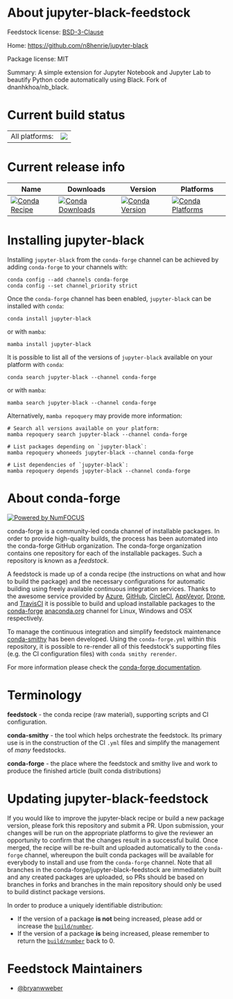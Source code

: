About jupyter-black-feedstock
=============================

Feedstock license: [BSD-3-Clause](https://github.com/conda-forge/jupyter-black-feedstock/blob/main/LICENSE.txt)

Home: https://github.com/n8henrie/jupyter-black

Package license: MIT

Summary: A simple extension for Jupyter Notebook and Jupyter Lab to beautify Python code automatically using Black. Fork of dnanhkhoa/nb_black.

Current build status
====================


<table><tr><td>All platforms:</td>
    <td>
      <a href="https://dev.azure.com/conda-forge/feedstock-builds/_build/latest?definitionId=15633&branchName=main">
        <img src="https://dev.azure.com/conda-forge/feedstock-builds/_apis/build/status/jupyter-black-feedstock?branchName=main">
      </a>
    </td>
  </tr>
</table>

Current release info
====================

| Name | Downloads | Version | Platforms |
| --- | --- | --- | --- |
| [![Conda Recipe](https://img.shields.io/badge/recipe-jupyter--black-green.svg)](https://anaconda.org/conda-forge/jupyter-black) | [![Conda Downloads](https://img.shields.io/conda/dn/conda-forge/jupyter-black.svg)](https://anaconda.org/conda-forge/jupyter-black) | [![Conda Version](https://img.shields.io/conda/vn/conda-forge/jupyter-black.svg)](https://anaconda.org/conda-forge/jupyter-black) | [![Conda Platforms](https://img.shields.io/conda/pn/conda-forge/jupyter-black.svg)](https://anaconda.org/conda-forge/jupyter-black) |

Installing jupyter-black
========================

Installing `jupyter-black` from the `conda-forge` channel can be achieved by adding `conda-forge` to your channels with:

```
conda config --add channels conda-forge
conda config --set channel_priority strict
```

Once the `conda-forge` channel has been enabled, `jupyter-black` can be installed with `conda`:

```
conda install jupyter-black
```

or with `mamba`:

```
mamba install jupyter-black
```

It is possible to list all of the versions of `jupyter-black` available on your platform with `conda`:

```
conda search jupyter-black --channel conda-forge
```

or with `mamba`:

```
mamba search jupyter-black --channel conda-forge
```

Alternatively, `mamba repoquery` may provide more information:

```
# Search all versions available on your platform:
mamba repoquery search jupyter-black --channel conda-forge

# List packages depending on `jupyter-black`:
mamba repoquery whoneeds jupyter-black --channel conda-forge

# List dependencies of `jupyter-black`:
mamba repoquery depends jupyter-black --channel conda-forge
```


About conda-forge
=================

[![Powered by
NumFOCUS](https://img.shields.io/badge/powered%20by-NumFOCUS-orange.svg?style=flat&colorA=E1523D&colorB=007D8A)](https://numfocus.org)

conda-forge is a community-led conda channel of installable packages.
In order to provide high-quality builds, the process has been automated into the
conda-forge GitHub organization. The conda-forge organization contains one repository
for each of the installable packages. Such a repository is known as a *feedstock*.

A feedstock is made up of a conda recipe (the instructions on what and how to build
the package) and the necessary configurations for automatic building using freely
available continuous integration services. Thanks to the awesome service provided by
[Azure](https://azure.microsoft.com/en-us/services/devops/), [GitHub](https://github.com/),
[CircleCI](https://circleci.com/), [AppVeyor](https://www.appveyor.com/),
[Drone](https://cloud.drone.io/welcome), and [TravisCI](https://travis-ci.com/)
it is possible to build and upload installable packages to the
[conda-forge](https://anaconda.org/conda-forge) [anaconda.org](https://anaconda.org/)
channel for Linux, Windows and OSX respectively.

To manage the continuous integration and simplify feedstock maintenance
[conda-smithy](https://github.com/conda-forge/conda-smithy) has been developed.
Using the ``conda-forge.yml`` within this repository, it is possible to re-render all of
this feedstock's supporting files (e.g. the CI configuration files) with ``conda smithy rerender``.

For more information please check the [conda-forge documentation](https://conda-forge.org/docs/).

Terminology
===========

**feedstock** - the conda recipe (raw material), supporting scripts and CI configuration.

**conda-smithy** - the tool which helps orchestrate the feedstock.
                   Its primary use is in the construction of the CI ``.yml`` files
                   and simplify the management of *many* feedstocks.

**conda-forge** - the place where the feedstock and smithy live and work to
                  produce the finished article (built conda distributions)


Updating jupyter-black-feedstock
================================

If you would like to improve the jupyter-black recipe or build a new
package version, please fork this repository and submit a PR. Upon submission,
your changes will be run on the appropriate platforms to give the reviewer an
opportunity to confirm that the changes result in a successful build. Once
merged, the recipe will be re-built and uploaded automatically to the
`conda-forge` channel, whereupon the built conda packages will be available for
everybody to install and use from the `conda-forge` channel.
Note that all branches in the conda-forge/jupyter-black-feedstock are
immediately built and any created packages are uploaded, so PRs should be based
on branches in forks and branches in the main repository should only be used to
build distinct package versions.

In order to produce a uniquely identifiable distribution:
 * If the version of a package **is not** being increased, please add or increase
   the [``build/number``](https://docs.conda.io/projects/conda-build/en/latest/resources/define-metadata.html#build-number-and-string).
 * If the version of a package **is** being increased, please remember to return
   the [``build/number``](https://docs.conda.io/projects/conda-build/en/latest/resources/define-metadata.html#build-number-and-string)
   back to 0.

Feedstock Maintainers
=====================

* [@bryanwweber](https://github.com/bryanwweber/)

